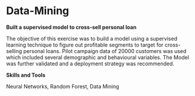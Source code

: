 # Data-Mining
**Built a supervised model to cross-sell personal loan**

The objective of this exercise was to build a model using a supervised learning technique to figure out profitable segments to target for cross-selling personal loans. Pilot campaign data of 20000 customers was used which included several demographic and behavioural variables. The Model was further validated and a deployment strategy was recommended.

**Skills and Tools**

Neural Networks, Random Forest, Data Mining
